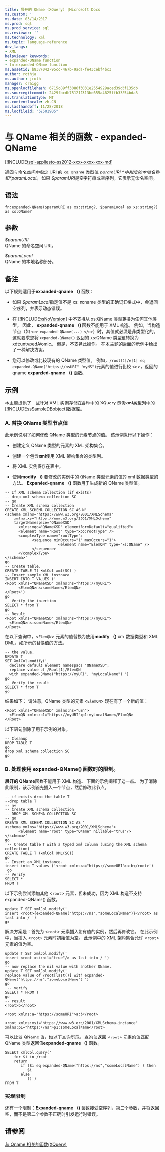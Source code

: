 ```yaml
---
title: 展开的 QName (XQuery) |Microsoft Docs
ms.custom: ''
ms.date: 03/14/2017
ms.prod: sql
ms.prod_service: sql
ms.reviewer: ''
ms.technology: xml
ms.topic: language-reference
dev_langs:
- XML
helpviewer_keywords:
- expanded-QName function
- fn:expanded-QName function
ms.assetid: b8377042-95cc-467b-9ada-fe43cebf4bc3
author: rothja
ms.author: jroth
manager: craigg
ms.openlocfilehash: 6715c89ff3086f5031e2554929aced39d6f135db
ms.sourcegitcommit: 2429fbcdb751211313bd655a4825ffb33354bda3
ms.translationtype: MT
ms.contentlocale: zh-CN
ms.lasthandoff: 11/28/2018
ms.locfileid: "52501905"
---
```

# <a name="functions-related-to-qnames---expanded-qname"></a>与 QName 相关的函数 - expanded-QName
[!INCLUDE[tsql-appliesto-ss2012-xxxx-xxxx-xxx-md](../includes/tsql-appliesto-ss2012-xxxx-xxxx-xxx-md.md)]

  返回与命名空间中指定 URI 的 xs: qname 类型值 *$paramURI*中指定的本地名称和 *$paramLocal*。 如果 *$paramURI*是空字符串或空序列，它表示无命名空间。  
  
## <a name="syntax"></a>语法  
  
```  
fn:expanded-QName($paramURI as xs:string?, $paramLocal as xs:string?) as xs:QName?  
```  
  
## <a name="arguments"></a>参数  
 *$paramURI*  
 QName 的命名空间 URI。  
  
 *$paramLocal*  
 QName 的本地名称部分。  
  
## <a name="remarks"></a>备注  
 以下规则适用于**expanded-qname （)** 函数：  
  
-   如果 *$paramLocal*指定值不是 xs: ncname 类型的正确词汇格式中，会返回空序列，并表示动态错误。  
  
-   在 [!INCLUDE[ssNoVersion](../includes/ssnoversion-md.md)] 中不支持从 xs:QName 类型转换为任何其他类型。 因此， **expanded-qname （)** 函数不能用于 XML 构造。 例如，当构造节点（如 `<e> expanded-QName(...) </e>`）时，其值就必须是非类型化的。 这就要求您将 `expanded-QName()` 返回的 xs:QName 类型值转换为 xdt:untypedAtomic。 但是，不支持此操作。 在本主题的后面的示例中给出了一种解决方案。  
  
-   您可以修改或比较现有的 QName 类型值。 例如，`/root[1]/e[1] eq expanded-QName("https://nsURI" "myNS")`元素的值进行比较 <`e`>，返回的 qname **expanded-qname （)** 函数。  
  
## <a name="examples"></a>示例  
 本主题提供了一些针对 XML 实例存储在各种中的 XQuery 示例**xml**类型列中的[!INCLUDE[ssSampleDBobject](../includes/sssampledbobject-md.md)]数据库。  
  
### <a name="a-replacing-a-qname-type-node-value"></a>A. 替换 QName 类型节点值  
 此示例说明了如何修改 QName 类型的元素节点的值。 该示例执行以下操作：  
  
-   创建定义 QName 类型的元素的 XML 架构集合。  
  
-   创建一个包含**xml**使用 XML 架构集合的类型列。  
  
-   将 XML 实例保存在表中。  
  
-   使用**modify （)** 要修改的实例中的 QName 类型元素的值的 xml 数据类型的方法。 **Expanded-qname （)** 函数用于生成新的 QName 类型值。  
  
```  
-- If XML schema collection (if exists)  
-- drop xml schema collection SC  
-- go  
-- Create XML schema collection  
CREATE XML SCHEMA COLLECTION SC AS N'  
<schema xmlns="https://www.w3.org/2001/XMLSchema"  
    xmlns:xs="https://www.w3.org/2001/XMLSchema"   
    targetNamespace="QNameXSD"   
      xmlns:xqo="QNameXSD" elementFormDefault="qualified">  
      <element name="Root" type="xqo:rootType" />  
      <complexType name="rootType">  
            <sequence minOccurs="1" maxOccurs="1">  
                        <element name="ElemQN" type="xs:QName" />  
            </sequence>  
      </complexType>  
</schema>'  
go  
-- Create table.  
CREATE TABLE T( XmlCol xml(SC) )  
-- Insert sample XML instnace  
INSERT INTO T VALUES ('  
<Root xmlns="QNameXSD" xmlns:ns="https://myURI">  
      <ElemQN>ns:someName</ElemQN>  
</Root>')  
go  
-- Verify the insertion  
SELECT * from T  
go  
-- Result  
<Root xmlns="QNameXSD" xmlns:ns="https://myURI">  
  <ElemQN>ns:someName</ElemQN>  
</Root>   
```  
  
 在以下查询中，<`ElemQN`> 元素的值替换为使用**modify （)** xml 数据类型和 XML DML，如所示的替换值的方法。  
  
```  
-- the value.  
UPDATE T   
SET XmlCol.modify('  
  declare default element namespace "QNameXSD";   
  replace value of /Root[1]/ElemQN   
  with expanded-QName("https://myURI", "myLocalName") ')  
go  
-- Verify the result  
SELECT * from T  
go  
```  
  
 结果如下： 请注意，QName 类型的元素 <`ElemQN`> 现在有了一个新的值：  
  
```  
<Root xmlns="QNameXSD" xmlns:ns="urn">  
  <ElemQN xmlns:p1="https://myURI">p1:myLocalName</ElemQN>  
</Root>  
```  
  
 以下语句删除了用于示例的对象。  
  
```  
-- Cleanup  
DROP TABLE T  
go  
drop xml schema collection SC  
go  
```  
  
### <a name="b-dealing-with-the-limitations-when-using-the-expanded-qname-function"></a>B. 处理使用 expanded-QName() 函数时的限制。  
 **展开的 QName**函数不能用于 XML 构造。 下面的示例阐释了这一点。 为了消除此限制，该示例首先插入一个节点，然后修改此节点。  
  
```  
-- if exists drop the table T  
--drop table T  
-- go  
-- Create XML schema collection  
-- DROP XML SCHEMA COLLECTION SC  
-- go  
CREATE XML SCHEMA COLLECTION SC AS '  
<schema xmlns="https://www.w3.org/2001/XMLSchema">  
      <element name="root" type="QName" nillable="true"/>  
</schema>'  
go  
 -- Create table T with a typed xml column (using the XML schema collection)  
CREATE TABLE T (xmlCol XML(SC))  
go  
-- Insert an XML instance.  
insert into T values ('<root xmlns:a="https://someURI">a:b</root>')  
 go  
-- Verify  
SELECT *   
FROM T  
```  
  
 以下示例尝试添加其他 <`root`> 元素，但未成功，因为 XML 构造不支持 expanded-QName() 函数。  
  
```  
update T SET xmlCol.modify('  
insert <root>{expanded-QName("https://ns","someLocalName")}</root> as last into / ')  
go  
```  
  
 解决方案是：首先为 <`root`> 元素插入带有值的实例，然后再修改它。 在此示例中，当插入 <`root`> 元素时初始值为空。 此示例中的 XML 架构集合允许 <`root`> 元素的值为空。  
  
```  
update T SET xmlCol.modify('  
insert <root xsi:nil="true"/> as last into / ')  
go  
-- now replace the nil value with another QName.  
update T SET xmlCol.modify('  
replace value of /root[last()] with expanded-QName("https://ns","someLocalName") ')  
go  
 -- verify   
SELECT * FROM T  
go  
-- result  
<root>b</root>  
```  
  
 `<root xmlns:a="https://someURI">a:b</root>`  
  
 `<root xmlns:xsi="https://www.w3.org/2001/XMLSchema-instance" xmlns:p1="https://ns">p1:someLocalName</root>`  
  
 可以比较 QName 值，如以下查询所示。 查询仅返回 <`root`> 元素的值匹配 QName 类型返回值**expanded-qname （)** 函数。  
  
```  
SELECT xmlCol.query('  
    for $i in /root  
    return  
       if ($i eq expanded-QName("https://ns","someLocalName") ) then  
          $i  
       else  
          ()')  
FROM T  
```  
  
### <a name="implementation-limitations"></a>实现限制  
 还有一个限制：**Expanded-qname （)** 函数接受空序列，第二个参数，并将返回空，而不是第二个参数不正确时引发运行时错误。  
  
## <a name="see-also"></a>请参阅  
 [与 Qname 相关的函数&#40;XQuery&#41;](https://msdn.microsoft.com/library/7e07eb26-f551-4b63-ab77-861684faff71)  
  
  
